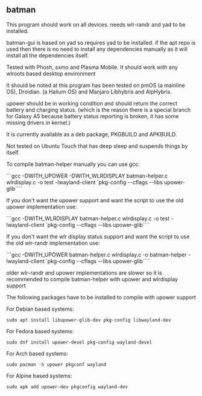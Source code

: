 ## batman

This program should work on all devices. needs wlr-randr and yad to be installed.

batman-gui is based on yad so requires yad to be installed. if the apt repo is used then there is no need to install any dependencies manually as it will install all the dependencies itself.

Tested with Phosh, sxmo and Plasma Mobile. It should work with any wlroots based desktop environment

It should be noted at this program has been tested on pmOS (a mainline OS), Droidian. (a Halium OS) and Manjaro Libhybris and AlpHybris.

upower should be in working condition and should return the correct battery and charging status. (which is the reason there is a special branch for Galaxy A5 because battery status reporting is broken, it has some missing drivers in kernel.)

It is currently available as a deb package, PKGBUILD and APKBUILD.

Not tested on Ubuntu Touch that has deep sleep and suspends things by itself.

To compile batman-helper manually you can use gcc:

```gcc -DWITH_UPOWER -DWITH_WLRDISPLAY batman-helper.c wlrdisplay.c -o test -lwayland-client `pkg-config --cflags --libs upower-glib````

If you don't want the upower support and want the script to use the old upower implementation use:

```gcc -DWITH_WLRDISPLAY batman-helper.c wlrdisplay.c -o test -lwayland-client `pkg-config --cflags --libs upower-glib````

If you don't want the wlr display status support and want the script to use the old wlr-randr implementation use:

```gcc -DWITH_UPOWER batman-helper.c wlrdisplay.c -o batman-helper -lwayland-client `pkg-config --cflags --libs upower-glib````

older wlr-randr and upower implementations are slower so it is recommended to compile batman-helper with upower and wlrdisplay support

The following packages have to be installed to compile with upower support

For Debian based systems:

`sudo apt install libupower-glib-dev pkg-config libwayland-dev`

For Fedora based systems:

`sudo dnf install upower-devel pkg-config wayland-devel`

For Arch based systems:

`sudo pacman -S upower pkgconf wayland`

For Alpine based systems:

`sudo apk add upower-dev pkgconfig wayland-dev`
